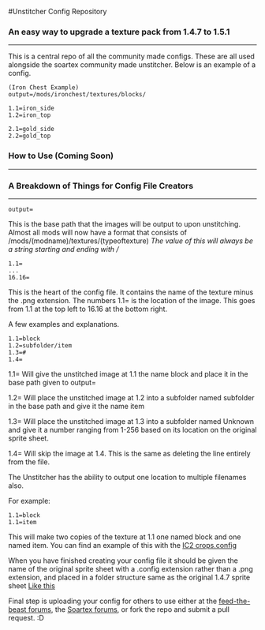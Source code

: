 #Unstitcher Config Repository
### An easy way to upgrade a texture pack from 1.4.7 to 1.5.1
***
This is a central repo of all the community made configs. These are all used alongside the soartex community made unstitcher. Below is an example of a config.

    (Iron Chest Example)
    output=/mods/ironchest/textures/blocks/
    
    1.1=iron_side
    1.2=iron_top

    2.1=gold_side
    2.2=gold_top

### How to Use (Coming Soon)
***

### A Breakdown of Things for Config File Creators
***
    output=
This is the base path that the images will be output to upon unstitching. Almost all mods will now have a format that
consists of /mods/(modname)/textures/(typeoftexture)
*The value of this will always be a string starting and ending with /*

    1.1=
    ...
    16.16=
This is the heart of the config file. It contains the name of the texture minus the .png extension.
The numbers 1.1= is the location of the image. This goes from 1.1 at the top left to 16.16 at the bottom right.

A few examples and explanations.

    1.1=block
    1.2=subfolder/item
    1.3=#
    1.4=
1.1= Will give the unstitched image at 1.1 the name block and place it in the base path given to output=

1.2= Will place the unstitched image at 1.2 into a subfolder named subfolder in the base path and give it the name item

1.3= Will place the unstitched image at 1.3 into a subfolder named Unknown and give it a number ranging from 1-256 based on its location on the original sprite sheet.

1.4= Will skip the image at 1.4. This is the same as deleting the line entirely from the file.


The Unstitcher has the ability to output one location to multiple filenames also.

For example:

    1.1=block
    1.1=item
This will make two copies of the texture at 1.1 one named block and one named item. You can find an example of this with the [IC2 crops.config](http://github.com/Soartex-Fanver/Unstitcher-Configs/blob/master/ic2/sprites/crops_0.config)


When you have finished creating your config file it should be given the name of the original sprite sheet with a .config extension rather than a .png extension, and placed in a folder structure same as the original 1.4.7 sprite sheet [Like this](http://github.com/Soartex-Fanver/Unstitcher-Configs/blob/master/gfx/forestry/blocks/arboriculture.config)

Final step is uploading your config for others to use either at the [feed-the-beast forums](http://forum.feed-the-beast.com/threads/mod-texture-unstitcher-wip.17460/), the [Soartex forums](http://soartex.net/threads/mod-texture-conversion-to-1-5.521/), or fork the repo and submit a pull request. :D
